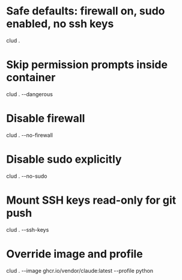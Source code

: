 # Safe defaults: firewall on, sudo enabled, no ssh keys
clud .

# Skip permission prompts inside container
clud . --dangerous

# Disable firewall
clud . --no-firewall

# Disable sudo explicitly
clud . --no-sudo

# Mount SSH keys read-only for git push
clud . --ssh-keys

# Override image and profile
clud . --image ghcr.io/vendor/claude:latest --profile python
